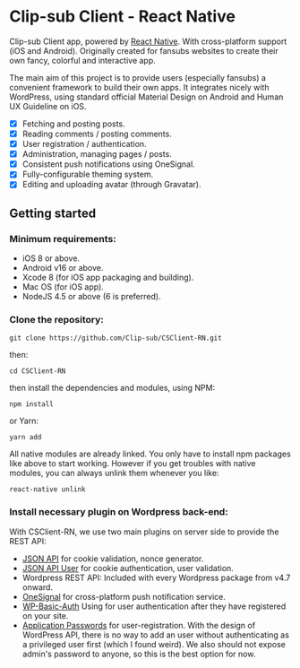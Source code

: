 # Clip-sub Client - React Native

Clip-sub Client app, powered by [React Native](https://facebook.github.io/react-native/). With cross-platform support (iOS and Android). Originally created for fansubs websites to create their own fancy, colorful and interactive app.

The main aim of this project is to provide users (especially fansubs) a convenient framework to build their own apps. It integrates nicely with WordPress, using standard official Material Design on Android and Human UX Guideline on iOS.

- [x] Fetching and posting posts.
- [x] Reading comments / posting comments.
- [x] User registration / authentication.
- [x] Administration, managing pages / posts.
- [x] Consistent push notifications using OneSignal.
- [x] Fully-configurable theming system.
- [x] Editing and uploading avatar (through Gravatar).

## Getting started

### Minimum requirements:

- iOS 8 or above.
- Android v16 or above.
- Xcode 8 (for iOS app packaging and building).
- Mac OS (for iOS app).
- NodeJS 4.5 or above (6 is preferred).

### Clone the repository:

`git clone https://github.com/Clip-sub/CSClient-RN.git`

then:

`cd CSClient-RN`

then install the dependencies and modules, using NPM:

`npm install`

or Yarn:

`yarn add`

All native modules are already linked. You only have to install npm packages like above to start working. However if you get troubles with native modules, you can always unlink them whenever you like:

`react-native unlink`

### Install necessary plugin on Wordpress back-end:

With CSClient-RN, we use two main plugins on server side to provide the REST API:

- [JSON API](https://wordpress.org/plugins/json-api/) for cookie validation, nonce generator.
- [JSON API User](https://wordpress.org/plugins/json-api-user/) for cookie authentication, user validation.
- Wordpress REST API: Included with every Wordpress package from v4.7 onward.
- [OneSignal](https://wordpress.org/plugins/onesignal-free-web-push-notifications/) for cross-platform push notification service.
- [WP-Basic-Auth](https://wordpress.org/plugins/wp-basic-auth/) Using for user authentication after they have registered on your site.
- [Application Passwords](https://wordpress.org/plugins/application-passwords/) for user-registration. With the design of WordPress API, there is no way to add an user without authenticating as a privileged user first (which I found weird). We also should not expose admin's password to anyone, so this is the best option for now.
